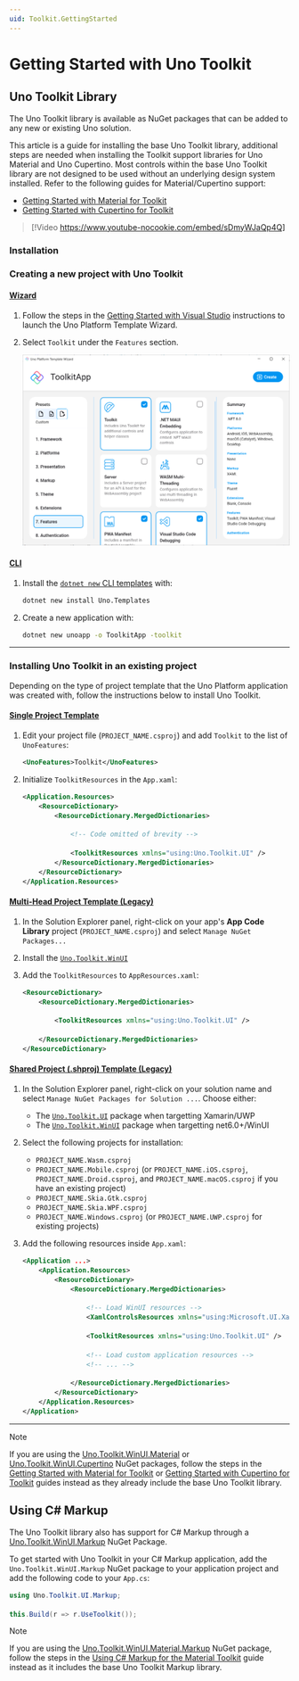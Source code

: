 ```yaml
---
uid: Toolkit.GettingStarted
---
```

# Getting Started with Uno Toolkit

## Uno Toolkit Library

The Uno Toolkit library is available as NuGet packages that can be added to any new or existing Uno solution.

This article is a guide for installing the base Uno Toolkit library, additional steps are needed when installing the Toolkit support libraries for Uno Material and Uno Cupertino. Most controls within the base Uno Toolkit library are not designed to be used without an underlying design system installed. Refer to the following guides for Material/Cupertino support:

- [Getting Started with Material for Toolkit](xref:Toolkit.GettingStarted.Material)
- [Getting Started with Cupertino for Toolkit](xref:Toolkit.GettingStarted.Cupertino)

> [!Video https://www.youtube-nocookie.com/embed/sDmyWJaQp4Q]

### Installation

### Creating a new project with Uno Toolkit

#### [**Wizard**](#tab/wizard)

1. Follow the steps in the [Getting Started with Visual Studio](xref:Uno.GettingStarted.CreateAnApp.VS2022#create-the-app) instructions to launch the Uno Platform Template Wizard.
2. Select `Toolkit` under the `Features` section.

    ![Toolkit selection in the Uno Platform Template Wizard](assets/toolkit-wizard.png)

#### [**CLI**](#tab/cli)

1. Install the [`dotnet new` CLI templates](xref:Uno.GetStarted.dotnet-new) with:

    ```bash
    dotnet new install Uno.Templates
    ```

2. Create a new application with:

    ```bash
    dotnet new unoapp -o ToolkitApp -toolkit
    ```

---

### Installing Uno Toolkit in an existing project

Depending on the type of project template that the Uno Platform application was created with, follow the instructions below to install Uno Toolkit.

#### [**Single Project Template**](#tab/singleproj)

1. Edit your project file (`PROJECT_NAME.csproj`) and add `Toolkit` to the list of `UnoFeatures`:

    ```xml
    <UnoFeatures>Toolkit</UnoFeatures>
    ```

2. Initialize `ToolkitResources` in the `App.xaml`:

    ```xml
    <Application.Resources>
        <ResourceDictionary>
            <ResourceDictionary.MergedDictionaries>

                <!-- Code omitted of brevity -->

                <ToolkitResources xmlns="using:Uno.Toolkit.UI" />
            </ResourceDictionary.MergedDictionaries>
        </ResourceDictionary>
    </Application.Resources>
    ```

#### [**Multi-Head Project Template (Legacy)**](#tab/multihead)

1. In the Solution Explorer panel, right-click on your app's **App Code Library** project (`PROJECT_NAME.csproj`) and select `Manage NuGet Packages...`
2. Install the [`Uno.Toolkit.WinUI`](https://www.nuget.org/packages/Uno.Toolkit.WinUI)
3. Add the `ToolkitResources` to `AppResources.xaml`:

    ```xml
    <ResourceDictionary>
        <ResourceDictionary.MergedDictionaries>

            <ToolkitResources xmlns="using:Uno.Toolkit.UI" />

        </ResourceDictionary.MergedDictionaries>
    </ResourceDictionary>
    ```

#### [**Shared Project (.shproj) Template (Legacy)**](#tab/shproj)

1. In the Solution Explorer panel, right-click on your solution name and select `Manage NuGet Packages for Solution ...`. Choose either:
     - The [`Uno.Toolkit.UI`](https://www.nuget.org/packages/Uno.Toolkit.UI/) package when targetting Xamarin/UWP
     - The [`Uno.Toolkit.WinUI`](https://www.nuget.org/packages/Uno.Toolkit.WinUI) package when targetting net6.0+/WinUI

2. Select the following projects for installation:
    - `PROJECT_NAME.Wasm.csproj`
    - `PROJECT_NAME.Mobile.csproj` (or `PROJECT_NAME.iOS.csproj`, `PROJECT_NAME.Droid.csproj`, and `PROJECT_NAME.macOS.csproj` if you have an existing project)
    - `PROJECT_NAME.Skia.Gtk.csproj`
    - `PROJECT_NAME.Skia.WPF.csproj`
    - `PROJECT_NAME.Windows.csproj` (or `PROJECT_NAME.UWP.csproj` for existing projects)
3. Add the following resources inside `App.xaml`:

    ```xml
    <Application ...>
        <Application.Resources>
            <ResourceDictionary>
                <ResourceDictionary.MergedDictionaries>

                    <!-- Load WinUI resources -->
                    <XamlControlsResources xmlns="using:Microsoft.UI.Xaml.Controls" />

                    <ToolkitResources xmlns="using:Uno.Toolkit.UI" />

                    <!-- Load custom application resources -->
                    <!-- ... -->

                </ResourceDictionary.MergedDictionaries>
            </ResourceDictionary>
        </Application.Resources>
    </Application>
    ```

---

> [!NOTE]
> If you are using the [Uno.Toolkit.WinUI.Material](https://www.nuget.org/packages/Uno.Toolkit.WinUI.Material) or [Uno.Toolkit.WinUI.Cupertino](https://www.nuget.org/packages/Uno.Toolkit.WinUI.Cupertino) NuGet packages, follow the steps in the [Getting Started with Material for Toolkit](xref:Toolkit.GettingStarted.Material) or [Getting Started with Cupertino for Toolkit](xref:Toolkit.GettingStarted.Cupertino) guides instead as they already include the base Uno Toolkit library.

## Using C# Markup

The Uno Toolkit library also has support for C# Markup through a [Uno.Toolkit.WinUI.Markup](https://www.nuget.org/packages/Uno.Toolkit.WinUI.Markup) NuGet Package.

To get started with Uno Toolkit in your C# Markup application, add the `Uno.Toolkit.WinUI.Markup` NuGet package to your application project and add the following code to your `App.cs`:

```csharp
using Uno.Toolkit.UI.Markup;

this.Build(r => r.UseToolkit());
```

> [!NOTE]
> If you are using the [Uno.Toolkit.WinUI.Material.Markup](https://www.nuget.org/packages/Uno.Toolkit.WinUI.Material.Markup) NuGet package, follow the steps in the [Using C# Markup for the Material Toolkit](xref:Toolkit.GettingStarted.Material#using-c-markup) guide instead as it includes the base Uno Toolkit Markup library.
